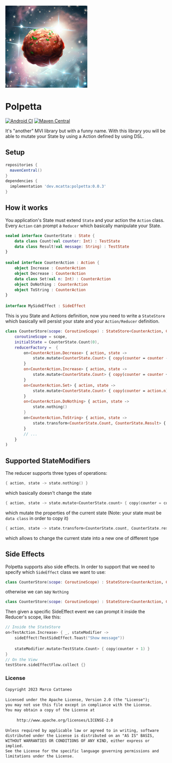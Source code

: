 ![polpetta](extra/polpetta-logo.png) 
# Polpetta
[![Android CI](https://github.com/mcatta/polpetta/actions/workflows/test.yml/badge.svg)](https://github.com/mcatta/polpetta/actions/workflows/test.yml)
[![Maven Central](https://img.shields.io/maven-central/v/dev.mcatta/polpetta?label=MavenCentral&logo=apache-maven)](https://search.maven.org/artifact/dev.mcatta/polpetta)

It's "another" MVI library but with a funny name.
With this library you will be able to mutate your State by using a Action defined by using DSL.

## Setup
```groovy
repositories {
  mavenCentral()
}
dependencies {
  implementation 'dev.mcatta:polpetta:0.0.3'
}
```

## How it works
You application's State must extend `State` and your action the `Action` class. Every `Action` can prompt a `Reducer` which basically manipulate your State.

```kotlin
sealed interface CounterState : State {
    data class Count(val counter: Int) : TestState
    data class Result(val message: String) : TestState
}

sealed interface CounterAction : Action {
    object Increase : CounterAction
    object Decrease : CounterAction
    data class Set(val n: Int) : CounterAction
    object DoNothing : CounterAction
    object ToString : CounterAction
}

interface MySideEffect : SideEffect
```

This is you State and Actions definition, now you need to write a `StateStore` which basically will persist your state and your `Action/Reducer` definition.

```kotlin
class CounterStore(scope: CoroutineScope) : StateStore<CounterAction, CounterState, MySideEffect>(
    coroutineScope = scope,
    initialState = CounterState.Count(0),
    reducerFactory =  {
        on<CounterAction.Decrease> { action, state ->
            state.mutate<CounterState.Count> { copy(counter = counter - 1) }
        }
        on<CounterAction.Increase> { action, state ->
            state.mutate<CounterState.Count> { copy(counter = counter + 1) }
        }
        on<CounterAction.Set> { action, state ->
            state.mutate<CounterState.Count> { copy(counter = action.n) }
        }
        on<CounterAction.DoNothing> { action, state ->
            state.nothing()
        }
        on<CounterAction.ToString> { action, state ->
            state.transform<CounterState.Count, CounterState.Result> { CounterState.Result(counter.toString()) }
        }
        // ...
    }
)
```

## Supported StateModifiers

The reducer supports three types of operations:
```kotlin
{ action, state -> state.nothing() }
```
which basically doesn't change the state

```kotlin
{ action, state -> state.mutate<CounterState.count> { copy(counter = counter + 1) } }
```
which mutate the properties of the current state (Note: your state must be `data class` in order to copy it)

```kotlin
{ action, state -> state.transform<CounterState.count, CounterState.result> { CounterState.Result(counter.toString()) } }
```
which allows to change the current state into a new one of different type

## Side Effects
Polpetta supports also side effects. In order to support that we need to specify which `SideEffect` class we want to use:
```kotlin
class CounterStore(scope: CoroutineScope) : StateStore<CounterAction, CounterState, MySideEffect>
```
otherwise we can say `Nothing`
```kotlin
class CounterStore(scope: CoroutineScope) : StateStore<CounterAction, CounterState, Nothing>
```

Then given a specific SideEffect event we can prompt it inside the Reducer's scope, like this:
```kotlin
// Inside the StateStore
on<TestAction.Increase> { _, stateModifier ->
    sideEffect(TestSideEffect.Toast("Show message"))
    
    stateModifier.mutate<TestState.Count> { copy(counter + 1) }
}
// On the View
testStore.sideEffectFlow.collect {}
```

### License
```
Copyright 2023 Marco Cattaneo  
 
Licensed under the Apache License, Version 2.0 (the "License");  
you may not use this file except in compliance with the License.  
You may obtain a copy of the License at  
 
     http://www.apache.org/licenses/LICENSE-2.0  
 
Unless required by applicable law or agreed to in writing, software  
distributed under the License is distributed on an "AS IS" BASIS,  
WITHOUT WARRANTIES OR CONDITIONS OF ANY KIND, either express or implied.  
See the License for the specific language governing permissions and  
limitations under the License.
```
